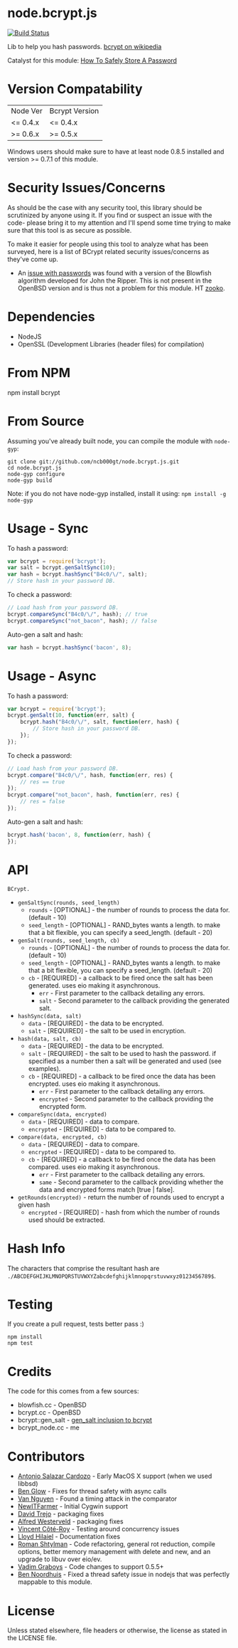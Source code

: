 node.bcrypt.js
=============

[![Build Status](https://secure.travis-ci.org/ncb000gt/node.bcrypt.js.png)](http://travis-ci.org/#!/ncb000gt/node.bcrypt.js) 

Lib to help you hash passwords.
[bcrypt on wikipedia][bcryptwiki]

Catalyst for this module: [How To Safely Store A Password][codahale]


Version Compatability
=============

<table>
<tr>
<td>Node Ver</td><td>Bcrypt Version</td>
</tr>
<tr>
<td>&lt;= 0.4.x</td><td>&lt;= 0.4.x</td>
</tr>
<tr>
<td>&gt;= 0.6.x</td><td>&gt;= 0.5.x</td>
</tr>
</table>

Windows users should make sure to have at least node 0.8.5 installed and version >= 0.7.1 of this module.


Security Issues/Concerns
=============

As should be the case with any security tool, this library should be scrutinized by anyone using it. If you find or suspect an issue with the code- please bring it to my attention and I'll spend some time trying to make sure that this tool is as secure as possible.

To make it easier for people using this tool to analyze what has been surveyed, here is a list of BCrypt related security issues/concerns as they've come up.

* An [issue with passwords][jtr] was found with a version of the Blowfish algorithm developed for John the Ripper. This is not present in the OpenBSD version and is thus not a problem for this module. HT [zooko][zooko].

Dependencies
=============

* NodeJS
* OpenSSL (Development Libraries (header files) for compilation)

From NPM
============

npm install bcrypt


From Source
============

Assuming you've already built node, you can compile the module with `node-gyp`:

```
git clone git://github.com/ncb000gt/node.bcrypt.js.git
cd node.bcrypt.js
node-gyp configure
node-gyp build
```

Note: if you do not have node-gyp installed, install it using: `npm install -g node-gyp`

Usage - Sync
============

To hash a password:  

```javascript
var bcrypt = require('bcrypt');
var salt = bcrypt.genSaltSync(10);
var hash = bcrypt.hashSync("B4c0/\/", salt);
// Store hash in your password DB.
```

To check a password:  

```javascript
// Load hash from your password DB.
bcrypt.compareSync("B4c0/\/", hash); // true
bcrypt.compareSync("not_bacon", hash); // false
```

Auto-gen a salt and hash:

```javascript
var hash = bcrypt.hashSync('bacon', 8);
```

Usage - Async
============

To hash a password:  

```javascript
var bcrypt = require('bcrypt');
bcrypt.genSalt(10, function(err, salt) {
    bcrypt.hash("B4c0/\/", salt, function(err, hash) {
        // Store hash in your password DB.
    });
});
```

To check a password:  

```javascript
// Load hash from your password DB.
bcrypt.compare("B4c0/\/", hash, function(err, res) {
    // res == true
});
bcrypt.compare("not_bacon", hash, function(err, res) {
    // res = false
});
```

Auto-gen a salt and hash:

```javascript
bcrypt.hash('bacon', 8, function(err, hash) {
});
```

API
============

`BCrypt.`

  * `genSaltSync(rounds, seed_length)`
    * `rounds` - [OPTIONAL] - the number of rounds to process the data for. (default - 10)
    * `seed_length` - [OPTIONAL] - RAND_bytes wants a length. to make that a bit flexible, you can specify a seed_length. (default - 20)
  * `genSalt(rounds, seed_length, cb)`
    * `rounds` - [OPTIONAL] - the number of rounds to process the data for. (default - 10)
    * `seed_length` - [OPTIONAL] - RAND_bytes wants a length. to make that a bit flexible, you can specify a seed_length. (default - 20)
    * `cb` - [REQUIRED] - a callback to be fired once the salt has been generated. uses eio making it asynchronous.
      * `err` - First parameter to the callback detailing any errors.
      * `salt` - Second parameter to the callback providing the generated salt.
  * `hashSync(data, salt)`
    * `data` - [REQUIRED] - the data to be encrypted.
    * `salt` - [REQUIRED] - the salt to be used in encryption.
  * `hash(data, salt, cb)`
    * `data` - [REQUIRED] - the data to be encrypted.
    * `salt` - [REQUIRED] - the salt to be used to hash the password. if specified as a number then a salt will be generated and used (see examples).
    * `cb` - [REQUIRED] - a callback to be fired once the data has been encrypted. uses eio making it asynchronous.
      * `err` - First parameter to the callback detailing any errors.
      * `encrypted` - Second parameter to the callback providing the encrypted form.
  * `compareSync(data, encrypted)`
    * `data` - [REQUIRED] - data to compare.
    * `encrypted` - [REQUIRED] - data to be compared to.
  * `compare(data, encrypted, cb)`
    * `data` - [REQUIRED] - data to compare.
    * `encrypted` - [REQUIRED] - data to be compared to.
    * `cb` - [REQUIRED] - a callback to be fired once the data has been compared. uses eio making it asynchronous.
      * `err` - First parameter to the callback detailing any errors.
      * `same` - Second parameter to the callback providing whether the data and encrypted forms match [true | false].
  * `getRounds(encrypted)` - return the number of rounds used to encrypt a given hash
    * `encrypted` - [REQUIRED] - hash from which the number of rounds used should be extracted.


Hash Info
============

The characters that comprise the resultant hash are `./ABCDEFGHIJKLMNOPQRSTUVWXYZabcdefghijklmnopqrstuvwxyz0123456789$`.

Testing
============

If you create a pull request, tests better pass :)

    npm install
    npm test

Credits
============

The code for this comes from a few sources:

* blowfish.cc - OpenBSD
* bcrypt.cc - OpenBSD
* bcrypt::gen_salt - [gen_salt inclusion to bcrypt][bcryptgs]
* bcrypt_node.cc - me

Contributors
============

* [Antonio Salazar Cardozo][shadowfiend] - Early MacOS X support (when we used libbsd)
* [Ben Glow][pixelglow] - Fixes for thread safety with async calls
* [Van Nguyen][thegoleffect] - Found a timing attack in the comparator
* [NewITFarmer][newitfarmer] - Initial Cygwin support
* [David Trejo][dtrejo] - packaging fixes
* [Alfred Westerveld][alfredwesterveld] - packaging fixes
* [Vincent Côté-Roy][vincentr] - Testing around concurrency issues
* [Lloyd Hilaiel][lloyd] - Documentation fixes
* [Roman Shtylman][shtylman] - Code refactoring, general rot reduction, compile options, better memory management with delete and new, and an upgrade to libuv over eio/ev.
* [Vadim Graboys][vadimg] - Code changes to support 0.5.5+
* [Ben Noordhuis][bnoordhuis] - Fixed a thread safety issue in nodejs that was perfectly mappable to this module.

License
============

Unless stated elsewhere, file headers or otherwise, the license as stated in the LICENSE file.



[bcryptwiki]: http://en.wikipedia.org/wiki/Crypt_(Unix)#Blowfish-based_scheme  
[bcryptgs]: http://mail-index.netbsd.org/tech-crypto/2002/05/24/msg000204.html
[codahale]: http://codahale.com/how-to-safely-store-a-password/
[gh13]: https://github.com/ncb000gt/node.bcrypt.js/issues/13
[jtr]: http://www.openwall.com/lists/oss-security/2011/06/20/2

[shadowfiend]:https://github.com/Shadowfiend
[thegoleffect]:https://github.com/thegoleffect
[pixelglow]:https://github.com/pixelglow
[dtrejo]:https://github.com/dtrejo
[alfredwesterveld]:https://github.com/alfredwesterveld
[newitfarmer]:https://github.com/newitfarmer
[zooko]:https://twitter.com/zooko
[vincentr]:https://twitter.com/vincentcr
[lloyd]:https://github.com/lloyd
[shtylman]:https://github.com/shtylman
[vadimg]:https://github.com/vadimg
[bnoordhuis]:https://github.com/bnoordhuis
